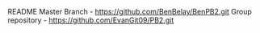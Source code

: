 README
Master Branch - https://github.com/BenBelay/BenPB2.git
Group repository - https://github.com/EvanGit09/PB2.git
